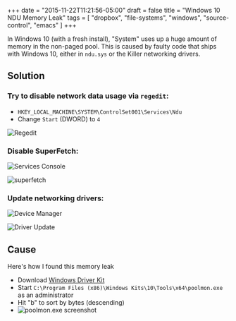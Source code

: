 +++
date = "2015-11-22T11:21:56-05:00"
draft = false
title = "Windows 10 NDU Memory Leak"
tags = [ "dropbox", "file-systems", "windows", "source-control", "emacs" ]
+++

In Windows 10 (with a fresh install), "System" uses up a huge amount of memory in the non-paged pool. This is caused by faulty code that ships with Windows 10, either in `ndu.sys` or the Killer networking drivers.

<!--more-->

## Solution

### Try to disable network data usage via `regedit`:

* `HKEY_LOCAL_MACHINE\SYSTEM\ControlSet001\Services\Ndu`
* Change `Start` (DWORD) to `4`

![Regedit](/img/regedit-ndu.png)

### Disable SuperFetch:

![Services Console](/img/services.png)

![superfetch](/img/superfetch.png)

### Update networking drivers:

![Device Manager](/img/device-manager-network-adapters.png)

![Driver Update](/img/driver-update-ethernet.png)


## Cause

Here's how I found this memory leak

* Download [Windows Driver Kit](http://go.microsoft.com/fwlink/p/?LinkId=317353)
* Start `C:\Program Files (x86)\Windows Kits\10\Tools\x64\poolmon.exe` as an administrator
* Hit "b" to sort by bytes (descending)
* ![poolmon.exe screenshot](/img/windows-10-ndu-leak.png)
